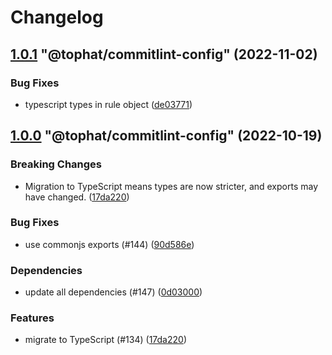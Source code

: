 # Changelog

<!-- MONODEPLOY:BELOW -->

## [1.0.1](https://github.com/tophat/commit-utils/compare/@tophat/commitlint-config@1.0.0...@tophat/commitlint-config@1.0.1) "@tophat/commitlint-config" (2022-11-02)<a name="1.0.1"></a>

### Bug Fixes

* typescript types in rule object ([de03771](https://github.com/tophat/commit-utils/commits/de03771))




## [1.0.0](https://github.com/tophat/commit-utils/compare/@tophat/commitlint-config@0.3.7...@tophat/commitlint-config@1.0.0) "@tophat/commitlint-config" (2022-10-19)<a name="1.0.0"></a>

### Breaking Changes

* Migration to TypeScript means types are now stricter, and exports may have changed. ([17da220](https://github.com/tophat/commit-utils/commits/17da220))

### Bug Fixes

* use commonjs exports (#144) ([90d586e](https://github.com/tophat/commit-utils/commits/90d586e))

### Dependencies

* update all dependencies (#147) ([0d03000](https://github.com/tophat/commit-utils/commits/0d03000))

### Features

* migrate to TypeScript (#134) ([17da220](https://github.com/tophat/commit-utils/commits/17da220))


